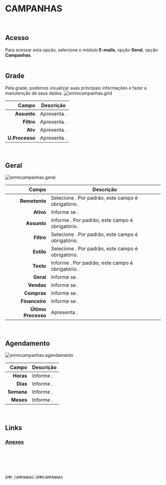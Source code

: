 # CAMPANHAS
<br>

## Acesso
Para acessar esta opção, selecione o módulo **E-mails**, opção **Geral**, opção **Campanhas**.
<br>
<br>

## Grade
Pela grade, podemos visualizar suas principais informações e fazer a manutenção de seus dados.
![emmcampanhas.grid](https://raw.githubusercontent.com/netforcews/docs-erp/master/e-mails/imagens/emmcampanhas.grid.png)

Campo | Descrição
--:|---
**Assunto** | Apresenta .
**Filtro** | Apresenta .
**Atv** | Apresenta .
**U.Processo** | Apresenta .
<br>

## Geral
![emmcampanhas.geral](https://raw.githubusercontent.com/netforcews/docs-erp/master/e-mails/imagens/emmcampanhas.geral.png)

Campo | Descrição
--:|---
**Remetente** | Selecione . Por padrão, este campo é obrigatório.
**Ativo** | Informe se .
**Assunto** | Informe . Por padrão, este campo é obrigatório.
**Filtro** | Selecione . Por padrão, este campo é obrigatório.
**Estilo** | Selecione . Por padrão, este campo é obrigatório.
**Texto** | Informe . Por padrão, este campo é obrigatório.
**Geral** | Informe se .
**Vendas** | Informe se .
**Compras** | Informe se .
**Financeiro** | Informe se .
**Último Processo** | Apresenta .
<br>

## Agendamento
![emmcampanhas.agendamento](https://raw.githubusercontent.com/netforcews/docs-erp/master/e-mails/imagens/emmcampanhas.agendamento.png)

Campo | Descrição
--:|---
**Horas** | Informe .
**Dias** | Informe .
**Semana** | Informe .
**Meses** | Informe .
<br>

## Links
### [Anexos](/geral/campanhaanexo.md)
<br>
<br>
<br>
<br>

```EMM_CAMPANHAS:EMMCAMPANHAS```
